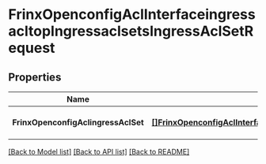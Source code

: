 # FrinxOpenconfigAclInterfaceingressacltopIngressaclsetsIngressAclSetRequest

## Properties
Name | Type | Description | Notes
------------ | ------------- | ------------- | -------------
**FrinxOpenconfigAclingressAclSet** | [**[]FrinxOpenconfigAclInterfaceingressacltopIngressaclsetsIngressAclSet**](frinx.openconfig.acl.interfaceingressacltop.ingressaclsets.IngressAclSet.md) |  | [optional] [default to null]

[[Back to Model list]](../README.md#documentation-for-models) [[Back to API list]](../README.md#documentation-for-api-endpoints) [[Back to README]](../README.md)


